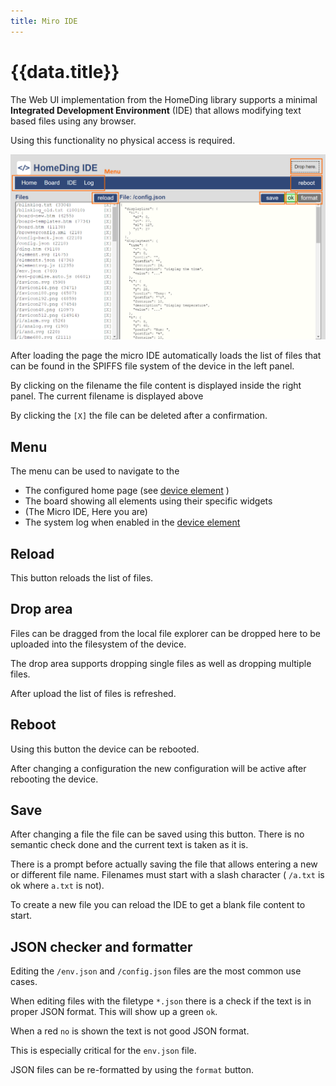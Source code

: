 ```yaml
---
title: Miro IDE
---
```


# {{data.title}}

The Web UI implementation from the HomeDing library supports a minimal **Integrated Development Environment** (IDE)
that allows modifying text based files using any browser.

Using this functionality no physical access is required.

![Micro IDE screenshot](/microide.png)

After loading the page the micro IDE automatically loads the list of files that can be found in the SPIFFS file system of the device in the left panel.

By clicking on the filename the file content is displayed inside the right panel. The current filename is displayed above

By clicking the `[X]` the file can be deleted after a confirmation. 


## Menu

The menu can be used to navigate to the
* The configured home page (see [device element](/elements/device.md) )
* The board showing all elements using their specific widgets
* (The Micro IDE, Here you are)
* The system log when enabled in the [device element](/elements/device.md)


## Reload

This button reloads the list of files.


## Drop area

Files can be dragged from the local file explorer can be dropped here to be uploaded into the filesystem of the device.

The drop area supports dropping single files as well as dropping multiple files.

After upload the list of files is refreshed.


## Reboot

Using this button the device can be rebooted.

After changing a configuration the new configuration will be active after rebooting the device.


## Save

After changing a file the file can be saved using this button. There is no semantic check done and the current text is taken as it is.

There is a prompt before actually saving the file that allows entering a new or different file name.
Filenames must start with a slash character ( `/a.txt` is ok where `a.txt` is not). 

To create a new file you can reload the IDE to get a blank file content to start.


## JSON checker and formatter

Editing the `/env.json` and `/config.json` files are the most common use cases.

When editing files with the filetype `*.json` there is a check if the text is in proper JSON format. This will show up a green `ok`.

When a red `no` is shown the text is not good JSON format.

This is especially critical for the `env.json` file.

JSON files can be re-formatted by using the `format` button.

